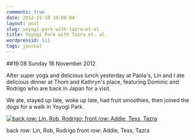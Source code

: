 ```yaml
---
comments: true
date: 2012-11-18 19:08:04
layout: post
slug: yoyogi-park-with-tazra-et-al
title: Yoyogi Park with Tazra et. al.
wordpressid: 511
tags: journal
---
```


##19:08 Sunday 18 November 2012

After super yoga and delicious lunch yesterday at Paola's, Lin and I ate delicious dinner at Thom and Kathryn's place, featuring Dominic and Rodrigo who are back in Japan for a visit.

We ate, stayed up late, woke up late, had fruit smoothies, then joined the dogs for a walk in Yoyogi Park.

[![back row: Lin, Rob, Rodrigo; front row: Addie, Tess, Tazra](http://robnugen.com/blog/wp-content/uploads/2012/11/photo.jpg)](http://robnugen.com/blog/wp-content/uploads/2012/11/photo.jpg)

back row: Lin, Rob, Rodrigo
front row: Addie, Tess, Tazra


